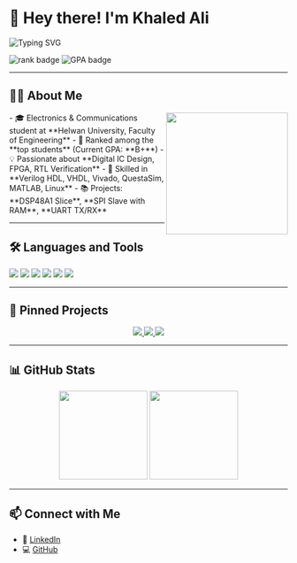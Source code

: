 <h1 align="left">👋 Hey there! I'm Khaled Ali</h1>

<p align="left">
  <img src="https://readme-typing-svg.herokuapp.com?font=Fira+Code&size=22&duration=3500&pause=1000&color=1E90FF&center=true&vCenter=true&width=520&lines=💡+Digital+IC+Design+Engineer" alt="Typing SVG" />
</p>



<p align="left">
  <img src="https://img.shields.io/badge/Rank-Top%20Student-00b894?style=flat-square" alt="rank badge"/>
  <img src="https://img.shields.io/badge/GPA-B%2B-f1c40f?style=flat-square" alt="GPA badge"/>
</p>

---

## 👨‍🎓 About Me
<p align="left">
  <img src="https://media.giphy.com/media/qgQUggAC3Pfv687qPC/giphy.gif" width="220" align="right"/>
</p>
- 🎓 Electronics & Communications student at **Helwan University, Faculty of Engineering**
- 🏅 Ranked among the **top students** (Current GPA: **B+**)
- 💡 Passionate about **Digital IC Design, FPGA, RTL Verification**
- 🔧 Skilled in **Verilog HDL, VHDL, Vivado, QuestaSim, MATLAB, Linux**
- 📚 Projects: **DSP48A1 Slice**, **SPI Slave with RAM**, **UART TX/RX**

---

## 🛠️ Languages and Tools
<p align="left">
  <img src="https://img.shields.io/badge/HDL-Verilog-blue?style=for-the-badge"/>
  <img src="https://img.shields.io/badge/HDL-VHDL-purple?style=for-the-badge"/>
  <img src="https://img.shields.io/badge/Tool-Vivado-orange?style=for-the-badge"/>
  <img src="https://img.shields.io/badge/Simulator-QuestaSim-green?style=for-the-badge"/>
  <img src="https://img.shields.io/badge/Tool-MATLAB-yellow?style=for-the-badge"/>
  <img src="https://img.shields.io/badge/OS-Linux-black?style=for-the-badge"/>
</p>

---

## 📌 Pinned Projects
<p align="center">
  <a href="https://github.com/Khaled15102002/DSP48A1">
    <img src="https://github-readme-stats.vercel.app/api/pin/?username=Khaled15102002&repo=DSP48A1&theme=radical" />
  </a>

  <a href="https://github.com/Khaled15102002/SPI">
    <img src="https://github-readme-stats.vercel.app/api/pin/?username=Khaled15102002&repo=SPI&theme=radical" />
  </a>
  <a href="https://github.com/Khaled15102002/UART">
    <img src="https://github-readme-stats.vercel.app/api/pin/?username=Khaled15102002&repo=UART&theme=radical" />
  </a>
</p>

---

## 📊 GitHub Stats
<p align="center">
  <img src="https://github-readme-stats.vercel.app/api?username=Khaled15102002&show_icons=true&theme=radical&cache_seconds=7200" height="160" />
  <img src="https://github-readme-stats.vercel.app/api/top-langs/?username=Khaled15102002&layout=compact&theme=radical&cache_seconds=7200" height="160" />
</p>

---

## 📫 Connect with Me
- 💼 <a href="https://www.linkedin.com/in/khaled-ali-b63739360/">LinkedIn</a>
- 💻 <a href="https://github.com/Khaled15102002">GitHub</a>


